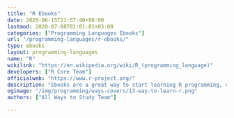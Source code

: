 ```yaml
---
title: "R Ebooks"
date: 2020-06-15T21:57:40+08:00
lastmod: 2020-07-08T01:01:01+03:00
categories: ["Programming Languages Ebooks"]
url: "/programming-languages/r-ebooks/"
type: ebooks
layout: programming-languages
name: "R"
wikilink: "https://en.wikipedia.org/wiki/R_(programming_language)"
developers: ["R Core Team"]
officialweb: "https://www.r-project.org/"
description: "Ebooks are a great way to start learning R programming, download and read your ebooks for R on any device, free & paid versions are both available."
ogimage: "/img/programming/ways-covers/13-way-to-learn-r.png"
authors: ["All Ways to Study Team"]

---
```


